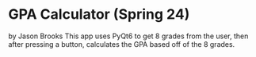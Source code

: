 # GPA Calculator (Spring 24)
by Jason Brooks
This app uses PyQt6 to get 8 grades from the user, then after pressing a button, calculates the GPA based off of the 8 grades.
